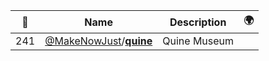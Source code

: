 |:star2: | Name | Description | 🌍|
|---|---|---|---|
|241|[@MakeNowJust](https://github.com/MakeNowJust)/[**quine**](https://github.com/MakeNowJust/quine)|Quine Museum||

